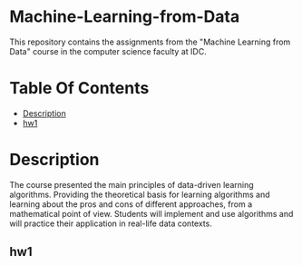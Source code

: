 # Machine-Learning-from-Data
This repository contains the assignments from the "Machine Learning from Data" course in the computer science faculty at IDC.
# Table Of Contents
-  [Description](#Description)
-  [hw1](#hw1)
# Description
The course presented the main principles of data-driven learning algorithms. Providing the theoretical basis for learning algorithms and learning about the pros and cons of different approaches, from a mathematical point of view. 
Students will implement and use algorithms and will practice their
application in real-life data contexts.
## hw1

